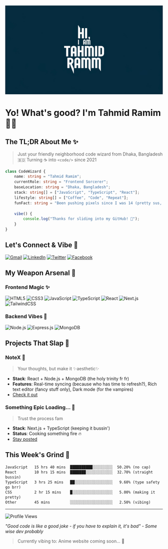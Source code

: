 ![Github Banner](https://raw.githubusercontent.com/Raaaaaaamim/Raaaaaaamim/refs/heads/main/banner.jpeg)

# Yo! What's good? I'm Tahmid Ramim 👋🔥

## The TL;DR About Me ✨
> Just your friendly neighborhood code wizard from Dhaka, Bangladesh 🇧🇩 
> Turning ☕ into `<code/>` since 2021

```typescript
class CodeWizard {
    name: string = "Tahmid Ramim";
    currentRole: string = "Frontend Sorcerer";
    baseLocation: string = "Dhaka, Bangladesh";
    stack: string[] = ["JavaScript", "TypeScript", "React"];
    lifestyle: string[] = ["Coffee", "Code", "Repeat"];
    funFact: string = "Been pushing pixels since I was 14 (pretty sus, right?)";
    
    vibe() {
        console.log("Thanks for sliding into my GitHub! 🚀");
    }
}
```

## Let's Connect & Vibe 🌟
[![Gmail](https://img.shields.io/badge/Shoot_a_Message-tahmidramim0@gmail.com-EA4335?style=flat-square&logo=gmail&logoColor=white)](mailto:tahmidramim0@gmail.com)
[![LinkedIn](https://img.shields.io/badge/Let's_Connect-Tahmid_Ramim-0A66C2?style=flat-square&logo=linkedin&logoColor=white)](https://linkedin.com/in/Raaaaaaamim)
[![Twitter](https://img.shields.io/badge/Drop_a_Follow-@ramim-1DA1F2?style=flat-square&logo=twitter&logoColor=white)](https://twitter.com/Raaaaaaamim)
[![Facebook](https://img.shields.io/badge/Say_Hi-Tahmid_Ramim-1877F2?style=flat-square&logo=facebook&logoColor=white)](https://facebook.com/Raaaaaaamim)

## My Weapon Arsenal 🚀
### Frontend Magic ✨
![HTML5](https://img.shields.io/badge/HTML5-%23E34F26.svg?style=for-the-badge&logo=html5&logoColor=white)
![CSS3](https://img.shields.io/badge/CSS3-%231572B6.svg?style=for-the-badge&logo=css3&logoColor=white)
![JavaScript](https://img.shields.io/badge/JavaScript-%23323330.svg?style=for-the-badge&logo=javascript&logoColor=%23F7DF1E)
![TypeScript](https://img.shields.io/badge/TypeScript-%23007ACC.svg?style=for-the-badge&logo=typescript&logoColor=white)
![React](https://img.shields.io/badge/React-%2320232a.svg?style=for-the-badge&logo=react&logoColor=%2361DAFB)
![Next.js](https://img.shields.io/badge/Next.js-black?style=for-the-badge&logo=next.js&logoColor=white)
![TailwindCSS](https://img.shields.io/badge/TailwindCSS-%2338B2AC.svg?style=for-the-badge&logo=tailwind-css&logoColor=white)

### Backend Vibes 🎵
![Node.js](https://img.shields.io/badge/Node.js-6DA55F?style=for-the-badge&logo=node.js&logoColor=white)
![Express.js](https://img.shields.io/badge/Express.js-%23404d59.svg?style=for-the-badge&logo=express&logoColor=%2361DAFB)
![MongoDB](https://img.shields.io/badge/MongoDB-%234ea94b.svg?style=for-the-badge&logo=mongodb&logoColor=white)

## Projects That Slap 💫
### NoteX 📝
> Your thoughts, but make it ✨aesthetic✨
- **Stack**: React + Node.js + MongoDB (the holy trinity fr fr)
- **Features**: Real-time syncing (because who has time to refresh?), Rich text editor (fancy stuff only), Dark mode (for the vampires)
- [Check it out](https://github.com/Raaaaaaamim/NoteX)

### Something Epic Loading... 👀
> Trust the process fam
- **Stack**: Next.js + TypeScript (keeping it bussin')
- **Status**: Cooking something fire 🔥
- [Stay posted](https://github.com/Raaaaaaamim)

## This Week's Grind 💪
```text
JavaScript   15 hrs 40 mins  ██████████░░░░░░░░░  50.20% (no cap)
React        10 hrs 15 mins  ███████░░░░░░░░░░░░  32.70% (straight bussin)
TypeScript   3 hrs 25 mins   ██░░░░░░░░░░░░░░░░░   9.60% (type safety go brr)
CSS          2 hr 15 mins    █░░░░░░░░░░░░░░░░░░   5.00% (making it pretty)
Other        45 mins         ░░░░░░░░░░░░░░░░░░░   2.50% (vibing)
```

---
![Profile Views](https://komarev.com/ghpvc/?username=Raaaaaaamim&color=blueviolet)

*"Good code is like a good joke - if you have to explain it, it's bad" - Some wise dev probably*

> Currently vibing to: Anime website coming soon... 👀
